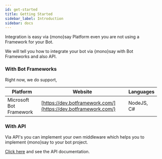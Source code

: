 ```yaml
---
id: get-started
title: Getting Started
sidebar_label: Introduction
sidebar: docs
---
```


Integration is easy via {mono}say Platform even you are not using a Framework for your Bot.

We will tell you how to integrate your bot via {mono}say with Bot Frameworks and also API.

### <i class="fas fa-code"></i> With Bot Frameworks

Right now, we do support,

| Platform | Website | Languages | 
| --------- | -------- | ------------- |
| Microsoft Bot Framework | <i class="fas fa-globe"></i> [https://dev.botframework.com/](https://dev.botframework.com/) | NodeJS, C# |
 
### <i class="fas fa-code"></i> With API

Via API's you can implement your own middleware which helps you to implement {mono}say to your bot project.

[<i class="fas fa-book"></i> Click here](api.html) and see the API documentation.  
